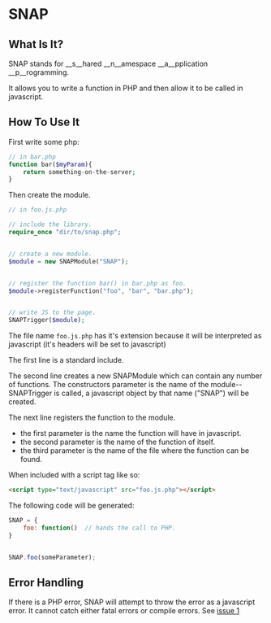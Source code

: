 SNAP
====

What Is It?
-----------

SNAP stands for __s__hared __n__amespace __a__pplication __p__rogramming.

It allows you to write a function in PHP and then allow it to be called in javascript.


How To Use It
-------------
First write some php:

```php
// in bar.php
function bar($myParam){
	return something-on-the-server;
}
```


Then create the module.
```php
// in foo.js.php

// include the library.
require_once "dir/to/snap.php";


// create a new module.
$module = new SNAPModule("SNAP");


// register the function bar() in bar.php as foo.
$module->registerFunction("foo", "bar", "bar.php");


// write JS to the page.
SNAPTrigger($module);

```

The file name <code>foo.js.php</code> has it's extension because it will be interpreted as javascript (it's headers will be set to javascript)

The first line is a standard include.

The second line creates a new SNAPModule which can contain any number of functions. The constructors parameter is the name of the module--SNAPTrigger is called, a javascript object by that name ("SNAP") will be created.

The next line registers the function to the module. 
* the first parameter is the name the function will have in javascript.
* the second parameter is the name of the function of itself.
* the third parameter is the name of the file where the function can be found.


When included with a script tag like so:

```html
<script type="text/javascript" src="foo.js.php"></script>
```

The following code will be generated:

```javascript
SNAP = {
	foo: function()  // hands the call to PHP.
}


SNAP.foo(someParameter);

```


Error Handling
--------------

If there is a PHP error, SNAP will attempt to throw the error as a javascript error. It cannot catch either fatal errors or compile errors.
See [issue 1](https://github.com/leeavital/SNAP/issues/1)



